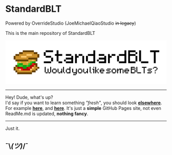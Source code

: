# StandardBLT
Powered by OverrideStudio (JoeMichaelQiaoStudio ~~in legacy~~)

This is the main repository of StandardBLT

![StandardBLT Logo](/images/logo.png)  

------

Hey! Dude, what's up?  
I'd say if you want to learn something *"fresh"*, you should look [**elsewhere**](https://github.com/OverrideStudio/StandardBLT/). For example [**here**](https://github.com/OverrideStudio/StandardBLT/tree/1.18.2_Fabric/), and [**here**](https://github.com/OverrideStudio/StandardBLT/tree/1.12.2_Forge/). It's just a **simple** GitHub Pages site, not even ReadMe.md is updated, **nothing fancy**.  

------
Just it.
## ¯\\_(ツ)_/¯